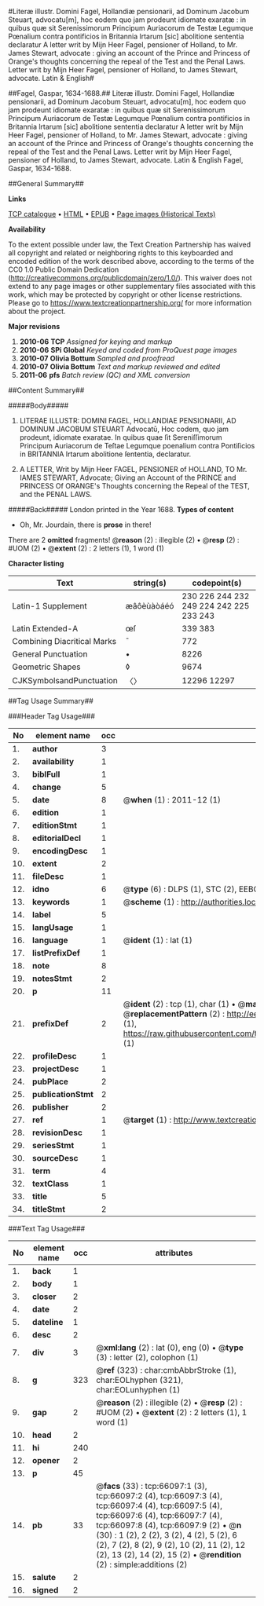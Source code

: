 #Literæ illustr. Domini Fagel, Hollandiæ pensionarii, ad Dominum Jacobum Steuart, advocatu[m], hoc eodem quo jam prodeunt idiomate exaratæ : in quibus quæ sit Serenissimorum Principum Auriacorum de Testæ Legumque Pœnalium contra pontificios in Britannia lrtarum [sic] abolitione sententia declaratur A letter writ by Mijn Heer Fagel, pensioner of Holland, to Mr. James Stewart, advocate : giving an account of the Prince and Princess of Orange's thoughts concerning the repeal of the Test and the Penal Laws. Letter writ by Mijn Heer Fagel, pensioner of Holland, to James Stewart, advocate. Latin & English#

##Fagel, Gaspar, 1634-1688.##
Literæ illustr. Domini Fagel, Hollandiæ pensionarii, ad Dominum Jacobum Steuart, advocatu[m], hoc eodem quo jam prodeunt idiomate exaratæ : in quibus quæ sit Serenissimorum Principum Auriacorum de Testæ Legumque Pœnalium contra pontificios in Britannia lrtarum [sic] abolitione sententia declaratur A letter writ by Mijn Heer Fagel, pensioner of Holland, to Mr. James Stewart, advocate : giving an account of the Prince and Princess of Orange's thoughts concerning the repeal of the Test and the Penal Laws.
Letter writ by Mijn Heer Fagel, pensioner of Holland, to James Stewart, advocate. Latin & English
Fagel, Gaspar, 1634-1688.

##General Summary##

**Links**

[TCP catalogue](http://www.ota.ox.ac.uk/tcp/)  • 
[HTML](http://tei.it.ox.ac.uk/tcp/Texts-HTML/free/A41/A41306.html)  • 
[EPUB](http://tei.it.ox.ac.uk/tcp/Texts-EPUB/free/A41/A41306.epub) • 
[Page images (Historical Texts)](https://historicaltexts.jisc.ac.uk/eebo-12711250e)

**Availability**

To the extent possible under law, the Text Creation Partnership has waived all copyright and related or neighboring rights to this keyboarded and encoded edition of the work described above, according to the terms of the CC0 1.0 Public Domain Dedication (http://creativecommons.org/publicdomain/zero/1.0/). This waiver does not extend to any page images or other supplementary files associated with this work, which may be protected by copyright or other license restrictions. Please go to https://www.textcreationpartnership.org/ for more information about the project.

**Major revisions**

1. __2010-06__ __TCP__ *Assigned for keying and markup*
1. __2010-06__ __SPi Global__ *Keyed and coded from ProQuest page images*
1. __2010-07__ __Olivia Bottum__ *Sampled and proofread*
1. __2010-07__ __Olivia Bottum__ *Text and markup reviewed and edited*
1. __2011-06__ __pfs__ *Batch review (QC) and XML conversion*

##Content Summary##

#####Body#####

1. LITERAE ILLUSTR: DOMINI FAGEL, HOLLANDIAE PENSIONARII, AD DOMINUM JACOBUM STEUART Advocatū, Hoc codem, quo jam prodeunt, idiomate exaratae. In quibus quae ſit Sereniſſimorum Principum Auriacorum de Teſtae Legumque poenalium contra Pontiſicios in BRITANNIA Irtarum abolitione ſententia, declaratur.

1. A LETTER, Writ by Mijn Heer FAGEL, PENSIONER of HOLLAND, TO Mr. IAMES STEWART, Advocate; Giving an Account of the PRINCE and PRINCESS Of ORANGE's Thoughts concerning the Repeal of the TEST, and the PENAL LAWS.

#####Back#####
London printed in the Year 1688.
**Types of content**

  * Oh, Mr. Jourdain, there is **prose** in there!

There are 2 **omitted** fragments! 
 @__reason__ (2) : illegible (2)  •  @__resp__ (2) : #UOM (2)  •  @__extent__ (2) : 2 letters (1), 1 word (1)

**Character listing**


|Text|string(s)|codepoint(s)|
|---|---|---|
|Latin-1 Supplement|æâôèùàòáéó|230 226 244 232 249 224 242 225 233 243|
|Latin Extended-A|œſ|339 383|
|Combining             Diacritical Marks|̄|772|
|General Punctuation|•|8226|
|Geometric Shapes|◊|9674|
|CJKSymbolsandPunctuation|〈〉|12296 12297|

##Tag Usage Summary##

###Header Tag Usage###

|No|element name|occ|attributes|
|---|---|---|---|
|1.|__author__|3||
|2.|__availability__|1||
|3.|__biblFull__|1||
|4.|__change__|5||
|5.|__date__|8| @__when__ (1) : 2011-12 (1)|
|6.|__edition__|1||
|7.|__editionStmt__|1||
|8.|__editorialDecl__|1||
|9.|__encodingDesc__|1||
|10.|__extent__|2||
|11.|__fileDesc__|1||
|12.|__idno__|6| @__type__ (6) : DLPS (1), STC (2), EEBO-CITATION (1), OCLC (1), VID (1)|
|13.|__keywords__|1| @__scheme__ (1) : http://authorities.loc.gov/ (1)|
|14.|__label__|5||
|15.|__langUsage__|1||
|16.|__language__|1| @__ident__ (1) : lat (1)|
|17.|__listPrefixDef__|1||
|18.|__note__|8||
|19.|__notesStmt__|2||
|20.|__p__|11||
|21.|__prefixDef__|2| @__ident__ (2) : tcp (1), char (1)  •  @__matchPattern__ (2) : ([0-9\-]+):([0-9IVX]+) (1), (.+) (1)  •  @__replacementPattern__ (2) : http://eebo.chadwyck.com/downloadtiff?vid=$1&page=$2 (1), https://raw.githubusercontent.com/textcreationpartnership/Texts/master/tcpchars.xml#$1 (1)|
|22.|__profileDesc__|1||
|23.|__projectDesc__|1||
|24.|__pubPlace__|2||
|25.|__publicationStmt__|2||
|26.|__publisher__|2||
|27.|__ref__|1| @__target__ (1) : http://www.textcreationpartnership.org/docs/. (1)|
|28.|__revisionDesc__|1||
|29.|__seriesStmt__|1||
|30.|__sourceDesc__|1||
|31.|__term__|4||
|32.|__textClass__|1||
|33.|__title__|5||
|34.|__titleStmt__|2||


###Text Tag Usage###

|No|element name|occ|attributes|
|---|---|---|---|
|1.|__back__|1||
|2.|__body__|1||
|3.|__closer__|2||
|4.|__date__|2||
|5.|__dateline__|1||
|6.|__desc__|2||
|7.|__div__|3| @__xml:lang__ (2) : lat (0), eng (0)  •  @__type__ (3) : letter (2), colophon (1)|
|8.|__g__|323| @__ref__ (323) : char:cmbAbbrStroke (1), char:EOLhyphen (321), char:EOLunhyphen (1)|
|9.|__gap__|2| @__reason__ (2) : illegible (2)  •  @__resp__ (2) : #UOM (2)  •  @__extent__ (2) : 2 letters (1), 1 word (1)|
|10.|__head__|2||
|11.|__hi__|240||
|12.|__opener__|2||
|13.|__p__|45||
|14.|__pb__|33| @__facs__ (33) : tcp:66097:1 (3), tcp:66097:2 (4), tcp:66097:3 (4), tcp:66097:4 (4), tcp:66097:5 (4), tcp:66097:6 (4), tcp:66097:7 (4), tcp:66097:8 (4), tcp:66097:9 (2)  •  @__n__ (30) : 1 (2), 2 (2), 3 (2), 4 (2), 5 (2), 6 (2), 7 (2), 8 (2), 9 (2), 10 (2), 11 (2), 12 (2), 13 (2), 14 (2), 15 (2)  •  @__rendition__ (2) : simple:additions (2)|
|15.|__salute__|2||
|16.|__signed__|2||
